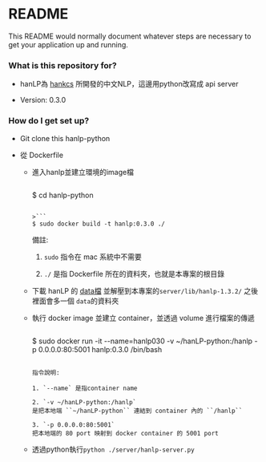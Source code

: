 # README #

This README would normally document whatever steps are necessary to get your application up and running.

### What is this repository for? ###

* hanLP為 [hankcs](https://github.com/hankcs/HanLP) 所開發的中文NLP，這邊用python改寫成 api server 

* Version: 0.3.0


### How do I get set up? ###

* Git clone this hanlp-python

* 從 Dockerfile

  + 進入hanlp並建立環境的image檔
    
    >```
    $ cd hanlp-python
    ```

    >```
    $ sudo docker build -t hanlp:0.3.0 ./
    ```
    
    備註:

    1. `sudo` 指令在 mac 系統中不需要

    2. `./` 是指 Dockerfile 所在的資料夾，也就是本專案的根目錄 
  
  + 下載 hanLP 的 [data檔](https://drive.google.com/open?id=0B3fyfPWHm1TcYVZfaXR0MjNPZU0) 並解壓到本專案的`server/lib/hanlp-1.3.2/` 之後裡面會多一個 ``data``的資料夾

  + 執行 docker image 並建立 container，並透過 volume 進行檔案的傳遞
    
    >```
    $ sudo docker run -it --name=hanlp030 -v ~/hanLP-python:/hanlp -p 0.0.0.0:80:5001 hanlp:0.3.0 /bin/bash
    ```

    指令說明:

    1. `--name` 是指container name

    2. `-v ~/hanLP-python:/hanlp`   
    是把本地端 ``~/hanLP-python`` 連結到 container 內的 ``/hanlp``

    3. `-p 0.0.0.0:80:5001`
    把本地端的 80 port 映射到 docker container 的 5001 port

  + 透過python執行``python ./server/hanlp-server.py``